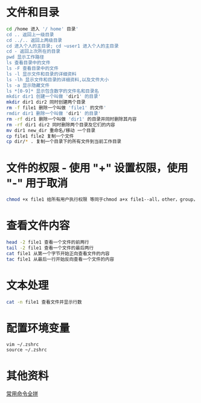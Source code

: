 # 文件和目录

```bash
cd /home 进入 '/ home' 目录'
cd .. 返回上一级目录
cd ../.. 返回上两级目录
cd 进入个人的主目录; cd ~user1 进入个人的主目录
cd - 返回上次所在的目录
pwd 显示工作路径
ls 查看目录中的文件
ls -F 查看目录中的文件
ls -l 显示文件和目录的详细资料
ls -lh 显示文件和目录的详细资料,以及文件大小
ls -a 显示隐藏文件
ls *[0-9]* 显示包含数字的文件名和目录名
mkdir dir1 创建一个叫做 'dir1' 的目录'
mkdir dir1 dir2 同时创建两个目录
rm -f file1 删除一个叫做 'file1' 的文件'
rmdir dir1 删除一个叫做 'dir1' 的目录'
rm -rf dir1 删除一个叫做 'dir1' 的目录并同时删除其内容
rm -rf dir1 dir2 同时删除两个目录及它们的内容
mv dir1 new_dir 重命名/移动 一个目录
cp file1 file2 复制一个文件
cp dir/* . 复制一个目录下的所有文件到当前工作目录
```

# 文件的权限 - 使用 "+" 设置权限，使用 "-" 用于取消

```bash
chmod +x file1 给所有用户执行权限 等同于chmod a+x file1--all，other，group，user
```

# 查看文件内容

```bash
head -2 file1 查看一个文件的前两行
tail -2 file1 查看一个文件的最后两行
cat file1 从第一个字节开始正向查看文件的内容
tac file1 从最后一行开始反向查看一个文件的内容
```

# 文本处理

```bash
cat -n file1 查看文件并显示行数
```

# 配置环境变量

```
vim ~/.zshrc
source ~/.zshrc
```



# 其他资料

[常用命令全拼](https://www.runoob.com/w3cnote/linux-command-full-fight.html)
